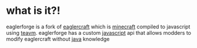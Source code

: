 # what is it?!
eaglerforge is a fork of [eaglercraft](https://eaglercraft.com/) which is [minecraft](https://www.minecraft.net/) compiled to javascript using [teavm](https://teavm.org/). eaglerforge has a custom [javascript](https://www.javascript.com/) api that allows modders to modify eaglercraft without [java](https://java.com) knowledge
